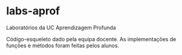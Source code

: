 # labs-aprof
Laboratórios da UC Aprendizagem Profunda

Código-esqueleto dado pela equipa docente. As implementações de funções e métodos foram feitas pelos alunos.

